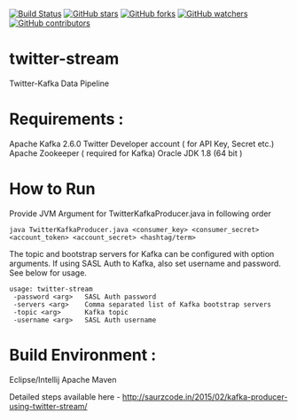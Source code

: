 [![Build Status](https://travis-ci.org/saurzcode/twitter-stream.svg?branch=master)](https://travis-ci.org/saurzcode/twitter-stream)
[![GitHub stars](https://img.shields.io/github/stars/saurzcode/twitter-stream.svg?style=social&label=Star&maxAge=2592000)](https://GitHub.com/saurzcode/twitter-stream/stargazers/)
[![GitHub forks](https://img.shields.io/github/forks/saurzcode/twitter-stream.svg?style=social&label=Fork&maxAge=2592000)](https://GitHub.com/saurzcode/twitter-stream/network/)
[![GitHub watchers](https://img.shields.io/github/watchers/saurzcode/twitter-stream.svg?style=social&label=Watch&maxAge=2592000)](https://GitHub.com/saurzcode/twitter-stream/watchers/)
[![GitHub contributors](https://img.shields.io/github/contributors/saurzcode/twitter-stream.svg)](https://GitHub.com/saurzcode/twitter-stream/graphs/contributors/)

# twitter-stream
Twitter-Kafka Data Pipeline

# Requirements :

Apache Kafka 2.6.0
Twitter Developer account ( for API Key, Secret etc.)
Apache Zookeeper ( required for Kafka)
Oracle JDK 1.8 (64 bit )


# How to Run
Provide JVM Argument for TwitterKafkaProducer.java in following order

```
java TwitterKafkaProducer.java <consumer_key> <consumer_secret> <account_token> <account_secret> <hashtag/term>
```

The topic and bootstrap servers for Kafka can be configured with option arguments. 
If using SASL Auth to Kafka, also set username and password. See below for usage. 

```
usage: twitter-stream
 -password <arg>   SASL Auth password
 -servers <arg>    Comma separated list of Kafka bootstrap servers
 -topic <arg>      Kafka topic
 -username <arg>   SASL Auth username
```

# Build Environment :
Eclipse/Intellij
Apache Maven 

Detailed steps available here - 
http://saurzcode.in/2015/02/kafka-producer-using-twitter-stream/
